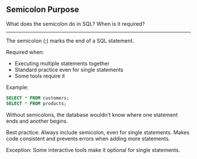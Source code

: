 ## Semicolon Purpose

What does the semicolon do in SQL? When is it required?

---

The semicolon (;) marks the end of a SQL statement.

Required when:
- Executing multiple statements together
- Standard practice even for single statements
- Some tools require it

Example:
```sql
SELECT * FROM customers;
SELECT * FROM products;
```

Without semicolons, the database wouldn't know where one statement ends and another begins.

Best practice: Always include semicolon, even for single statements. Makes code consistent and prevents errors when adding more statements.

Exception: Some interactive tools make it optional for single statements.


